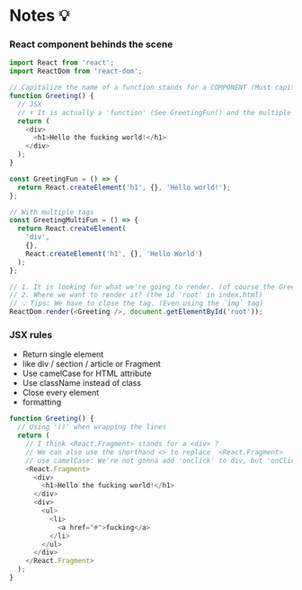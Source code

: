 # Notes 💡

### React component behinds the scene

```js
import React from 'react';
import ReactDom from 'react-dom';

// Capitalize the name of a function stands for a COMPONENT (Must capitalize the first letter!)
function Greeting() {
  // JSX
  // ⬇️ It is actually a 'function' (See GreetingFun() and the multiple tags scenario GreetingMulFun())
  return (
    <div>
      <h1>Hello the fucking world!</h1>
    </div>
  );
}

const GreetingFun = () => {
  return React.createElement('h1', {}, 'Hello world!');
};

// With multiple tags
const GreetingMultiFun = () => {
  return React.createElement(
    'div',
    {},
    React.createElement('h1', {}, 'Hello World')
  );
};

// 1. It is looking for what we're going to render. (of course the Greeting!)
// 2. Where we want to render it? (the id 'root' in index.html)
// 💡 Tips: We have to close the tag. (Even using the `img` tag)
ReactDom.render(<Greeting />, document.getElementById('root'));
```

### JSX rules

- Return single element
- like div / section / article or Fragment
- Use camelCase for HTML attribute
- Use className instead of class
- Close every element
- formatting

```js
function Greeting() {
  // Using '()' when wrapping the lines
  return (
    // I think <React.Fragment> stands for a <div> ?
    // We can also use the shorthand <> to replace  <React.Fragment>
    // use camelCase: We're not gonna add 'onclick' to div, but 'onClick'
    <React.Fragment>
      <div>
        <h1>Hello the fucking world!</h1>
      </div>
      <div>
        <ul>
          <li>
            <a href="#">fucking</a>
          </li>
        </ul>
      </div>
    </React.Fragment>
  );
}
```

